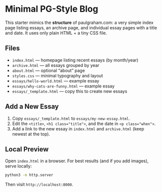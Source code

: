 # Minimal PG-Style Blog

This starter mimics the **structure** of paulgraham.com: a very simple index page listing essays, an archive page, and individual essay pages with a title and date. It uses only plain HTML + a tiny CSS file.

## Files

- `index.html` — homepage listing recent essays (by month/year)
- `archive.html` — all essays grouped by year
- `about.html` — optional “about” page
- `styles.css` — minimal typography and layout
- `essays/hello-world.html` — example essay
- `essays/why-cats-are-funny.html` — example essay
- `essays/_template.html` — copy this to create new essays

## Add a New Essay

1. Copy `essays/_template.html` to `essays/my-new-essay.html`.
2. Edit the `<title>`, `<h1 class="title">`, and the date in `<p class="when">`.
3. Add a link to the new essay in `index.html` and `archive.html` (keep newest at the top).

## Local Preview

Open `index.html` in a browser. For best results (and if you add images), serve locally:

```bash
python3 -m http.server
```

Then visit `http://localhost:8000`.
